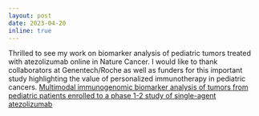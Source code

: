 ```yaml
---
layout: post
date: 2023-04-20
inline: true
---
```


Thrilled to see my work on biomarker analysis of pediatric tumors treated with atezolizumab online in Nature Cancer. I would like to thank collaborators at Genentech/Roche as well as funders for this important study highlighting the value of personalized immunotherapy in pediatric cancers. <a href="https://www.nature.com/articles/s43018-023-00534-x">Multimodal immunogenomic biomarker analysis of tumors from pediatric patients enrolled to a phase 1-2 study of single-agent atezolizumab</a>
